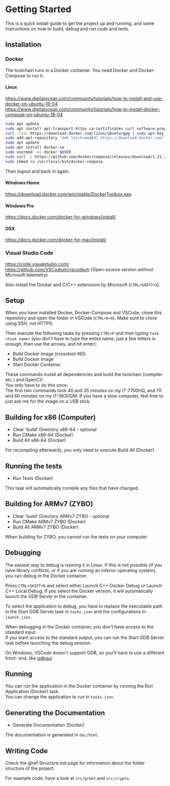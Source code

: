 # Getting Started

This is a quick install guide to get the project up and running, and some
instructions on how to build, debug and run code and tests.

## Installation

### Docker

The toolchain runs in a Docker container. You need Docker and Docker-Compose to
run it.

#### Linux

<https://www.digitalocean.com/community/tutorials/how-to-install-and-use-docker-on-ubuntu-18-04>  
<https://www.digitalocean.com/community/tutorials/how-to-install-docker-compose-on-ubuntu-18-04>

```sh
sudo apt update
sudo apt install apt-transport-https ca-certificates curl software-properties-common
curl -fsSL https://download.docker.com/linux/ubuntu/gpg | sudo apt-key add -
sudo add-apt-repository "deb [arch=amd64] https://download.docker.com/linux/ubuntu bionic stable"
sudo apt update
sudo apt install docker-ce
sudo usermod -aG docker $USER
sudo curl -L https://github.com/docker/compose/releases/download/1.21.2/docker-compose-`uname -s`-`uname -m` -o /usr/local/bin/docker-compose
sudo chmod +x /usr/local/bin/docker-compose
```

Then logout and back in again.

#### Windows Home

<https://download.docker.com/win/stable/DockerToolbox.exe>

#### Windows Pro

<https://docs.docker.com/docker-for-windows/install/>

#### OSX

<https://docs.docker.com/docker-for-mac/install/>

### Visual Studio Code

<https://code.visualstudio.com/>  
<https://github.com/VSCodium/vscodium> (Open-source version without Microsoft
telemetry)

Also install the Docker and C/C++ extensions by Microsoft (`CTRL+SHIFT+X`).

## Setup

When you have installed Docker, Docker-Compose and VSCode, clone this repository
and open the folder in VSCode (`CTRL+K+O`). Make sure to clone using SSH, not
HTTPS.

Then execute the following tasks by pressing `CTRL+P` and then typing
`task <task name>` (you don't have to type the entire name, just a few letters
is enough, then use the arrows, and hit enter):

- Build Docker Image (crosstool-NG)
- Build Docker Image
- Start Docker Container

These commands install all dependencies and build the toolchain (compiler etc.)
and OpenCV.  
You only have to do this once.  
The first two commands took 40 and 35 minutes on my i7-7700HQ, and 70 and 60
minutes on my i7-3630QM. If you have a slow computer, feel free to just
ask me for the image on a USB stick.

## Building for x86 (Computer)

- Clear 'build' Directory x86-64 - optional
- Run CMake x86-64 (Docker)
- Build All x86-64 (Docker)

For recompiling afterwards, you only need to execute Build All (Docker).

## Running the tests

- Run Tests (Docker)

This task will automatically compile any files that have changed.

## Building for ARMv7 (ZYBO)

- Clear 'build' Directory ARMv7 ZYBO - optional
- Run CMake ARMv7 ZYBO (Docker)
- Build All ARMv7 ZYBO (Docker)

When building for ZYBO, you cannot run the tests on your computer.

## Debugging

The easiest way to debug is running it in Linux. If this is not possible
(if you have library conflicts, or if you are running an inferior operating
system), you can debug in the Docker container.

Press `CTRL+SHIFT+D` and select either Launch C++ Docker Debug or Launch C++
Local Debug. If you select the Docker version, it will automatically launch the
GDB Server in the container.

To select the application to debug, you have to replace the executable path in
the Start GDB Server task in `tasks.json` and the configurations in
`launch.json`.

When debugging in the Docker container, you don't have access to the standard
input.  
If you want access to the standard output, you can run the Start GDB Server task
before launching the debug session.

On Windows, VSCode doesn't support GDB, so you'll have to use a different front-
end, like [gdbgui](https://gdbgui.com/).

## Running

You can run the application in the Docker container by running the Run
Application (Docker) task.  
You can change the application to run in `tasks.json`.

## Generating the Documentation

- Generate Documentation (Docker)

The documentation is generated in `doc/html`.

## Writing Code

Check the @ref Structure.md page for information about the folder structure of
the project.

For example code, have a look at `src/greet` and `src/crypto`.